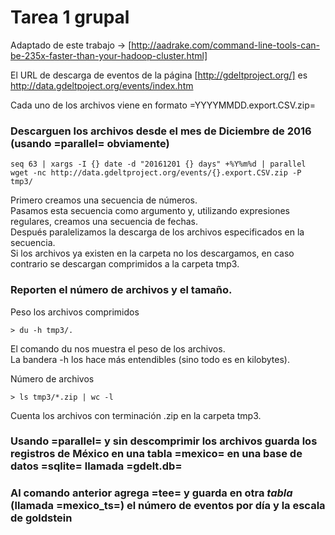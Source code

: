 # Tarea 1 grupal

Adaptado de este trabajo -> [http://aadrake.com/command-line-tools-can-be-235x-faster-than-your-hadoop-cluster.html]

El URL de descarga de eventos de la página [http://gdeltproject.org/] es
http://data.gdeltpoject.org/events/index.htm

Cada uno de los archivos viene en formato =YYYYMMDD.export.CSV.zip=

### Descarguen los archivos desde el mes de Diciembre de 2016 (usando =parallel= obviamente)

``` shell 
seq 63 | xargs -I {} date -d "20161201 {} days" +%Y%m%d | parallel wget -nc http://data.gdeltproject.org/events/{}.export.CSV.zip -P tmp3/

```
Primero creamos una secuencia de números.  
Pasamos esta secuencia como argumento y, utilizando expresiones regulares, creamos una secuencia de fechas.  
Después paralelizamos la descarga de los archivos especificados en la secuencia.  
Si los archivos ya existen en la carpeta no los descargamos, en caso contrario se descargan comprimidos a la carpeta tmp3.   


### Reporten el número de archivos y el tamaño.

Peso los archivos comprimidos 

``` shell
> du -h tmp3/.
```
El comando du nos muestra el peso de los archivos.  
La bandera -h los hace más entendibles (sino todo es en kilobytes).  

Número de archivos  

 ```shell 
> ls tmp3/*.zip | wc -l
```
Cuenta los archivos con terminación .zip en la carpeta tmp3.  

### Usando =parallel= y sin descomprimir los archivos guarda los registros de México en una tabla =mexico= en una base de datos =sqlite= llamada =gdelt.db=



### Al comando anterior agrega =tee= y guarda en otra *tabla* (llamada =mexico_ts=) el número de eventos por día y la escala de goldstein



